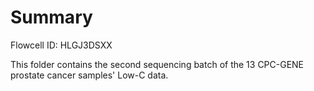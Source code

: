 # Summary

Flowcell ID: HLGJ3DSXX

This folder contains the second sequencing batch of the 13 CPC-GENE prostate cancer samples' Low-C data.
